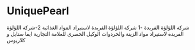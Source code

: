# UniquePearl
شركة اللؤلؤة الفريدة 
-1 شركة اللؤلؤة الفريدة لاستيراد المواد الغذائية
2-شركة اللؤلؤة الفريدة لاستيراد مواد الزينة والخردوات
الوكيل الحصري للعلامة التجارية ايفا ستايل و كلاريوس
